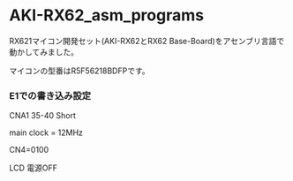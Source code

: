 # AKI-RX62_asm_programs

RX621マイコン開発セット(AKI-RX62とRX62 Base-Board)をアセンブリ言語で動かしてみました。

マイコンの型番はR5F56218BDFPです。


### E1での書き込み設定

CNA1 35-40 Short

main clock = 12MHz

CN4=0100

LCD 電源OFF
